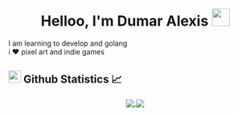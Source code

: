 
<h1 align="center"><b>Helloo, I'm Dumar Alexis </b><img src="https://media.giphy.com/media/hvRJCLFzcasrR4ia7z/giphy.gif" width="35"></h1>

I am learning to develop and golang <br>
i ❤️ pixel art and indie games

## <img src="https://media2.giphy.com/media/QssGEmpkyEOhBCb7e1/giphy.gif?cid=ecf05e47a0n3gi1bfqntqmob8g9aid1oyj2wr3ds3mg700bl&rid=giphy.gif" width ="25"><b> Github Statistics 📈</b>
  <div align="center"> 
     <a href="">
      <img align="center" src="https://github-readme-stats-sigma-five.vercel.app/api?username=Dum4r&show_icons=true&include_all_commits=true&count_private=true&theme=react&line_height=40" />
    </a>
    <a href="">
      <img align="center" src="https://github-readme-stats.vercel.app/api/top-langs/?username=Dum4r&theme=react&line_height=40&hide=css"/>
    </a>
  </div>
 <br>
